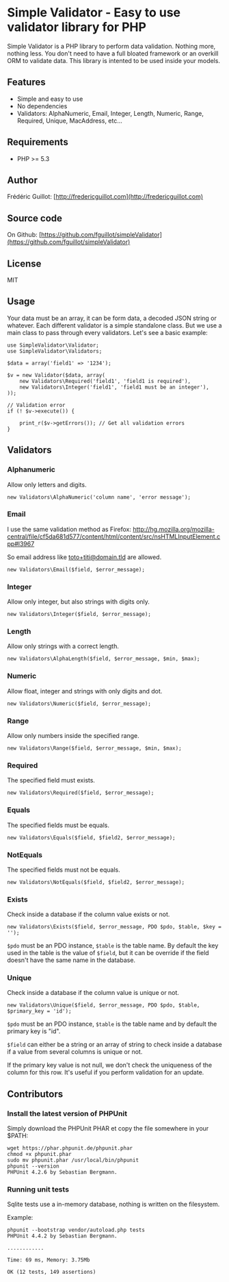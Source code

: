 Simple Validator - Easy to use validator library for PHP
========================================================

Simple Validator is a PHP library to perform data validation. Nothing more, nothing less.
You don't need to have a full bloated framework or an overkill ORM to validate data.
This library is intented to be used inside your models.

Features
--------

- Simple and easy to use
- No dependencies
- Validators: AlphaNumeric, Email, Integer, Length, Numeric, Range, Required, Unique, MacAddress, etc...


Requirements
------------

- PHP >= 5.3


Author
------

Frédéric Guillot: [http://fredericguillot.com](http://fredericguillot.com)


Source code
-----------

On Github: [https://github.com/fguillot/simpleValidator](https://github.com/fguillot/simpleValidator)


License
-------

MIT


Usage
-----

Your data must be an array, it can be form data, a decoded JSON string or whatever.
Each different validator is a simple standalone class.
But we use a main class to pass through every validators.
Let's see a basic example:

	use SimpleValidator\Validator;
	use SimpleValidator\Validators;

	$data = array('field1' => '1234');

	$v = new Validator($data, array(
		new Validators\Required('field1', 'field1 is required'),
		new Validators\Integer('field1', 'field1 must be an integer'),
	));

	// Validation error
	if (! $v->execute()) {

		print_r($v->getErrors()); // Get all validation errors
	}


Validators
----------

### Alphanumeric

Allow only letters and digits.

	new Validators\AlphaNumeric('column name', 'error message');

### Email

I use the same validation method as Firefox: <http://hg.mozilla.org/mozilla-central/file/cf5da681d577/content/html/content/src/nsHTMLInputElement.cpp#l3967>

So email address like toto+titi@domain.tld are allowed.

	new Validators\Email($field, $error_message);

### Integer

Allow only integer, but also strings with digits only.

	new Validators\Integer($field, $error_message);

### Length

Allow only strings with a correct length.

	new Validators\AlphaLength($field, $error_message, $min, $max);

### Numeric

Allow float, integer and strings with only digits and dot.

	new Validators\Numeric($field, $error_message);

### Range

Allow only numbers inside the specified range.

	new Validators\Range($field, $error_message, $min, $max);

### Required

The specified field must exists.

	new Validators\Required($field, $error_message);

### Equals

The specified fields must be equals.

	new Validators\Equals($field, $field2, $error_message);


### NotEquals

The specified fields must not be equals.

	new Validators\NotEquals($field, $field2, $error_message);

### Exists

Check inside a database if the column value exists or not.

	new Validators\Exists($field, $error_message, PDO $pdo, $table, $key = '');

`$pdo` must be an PDO instance, `$table` is the table name.
By default the key used in the table is the value of `$field`, but it can be override if the field doesn't have the same name in the database.

### Unique

Check inside a database if the column value is unique or not.

	new Validators\Unique($field, $error_message, PDO $pdo, $table, $primary_key = 'id');

`$pdo` must be an PDO instance, `$table` is the table name and by default the primary key is "id".

`$field` can either be a string or an array of string to check inside a database if a value from several columns is unique or not.

If the primary key value is not null, we don't check the uniqueness of the column for this row.
It's useful if you perform validation for an update.

Contributors
----------
### Install the latest version of PHPUnit

Simply download the PHPUnit PHAR et copy the file somewhere in your $PATH:

    wget https://phar.phpunit.de/phpunit.phar
    chmod +x phpunit.phar
    sudo mv phpunit.phar /usr/local/bin/phpunit
    phpunit --version
    PHPUnit 4.2.6 by Sebastian Bergmann.

### Running unit tests

Sqlite tests use a in-memory database, nothing is written on the filesystem.

Example:

    phpunit --bootstrap vendor/autoload.php tests
    PHPUnit 4.4.2 by Sebastian Bergmann.
    
    ............
    
    Time: 69 ms, Memory: 3.75Mb
    
    OK (12 tests, 149 assertions)


